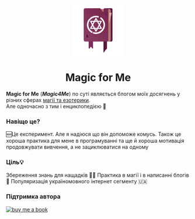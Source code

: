 <p align="center">
  <a href="https://magic4me.is-a.dev">
    <img src="icon.png" alt="Magic4Me logo" width="140" height="140">
</a>
  <h1 align="center">Magic for Me</h1>
</p>

**Magic for Me** (___Magic4Me___) по суті являється блогом моїх досягнень у різних сферах [магії та езотерики][Pojasnenja-mahiji].
<br>
Але одночасно з тим і енциклопедією 📖

### Навіщо це?

🆕Це експеримент. Але я надіюся що він допоможе комусь. Також це хороша практика для мене в програмуванні та ще й хороша мотивація продовжувати вивчення, а не зациклюватися на одному 

### Ціль💡
Збереження знань для нащадків 🧙‍♂️
Практика в магії і в написанні блогів 📝
Популяризація україномовного інтернет сегменту 🇺🇦

### Підтримка автора
[![buy me a book](https://img.buymeacoffee.com/button-api/?text=Buy%20me%20a%20book&emoji=%F0%9F%93%96&slug=magic4me&button_colour=FFDD00&font_colour=000000&font_family=Cookie&outline_colour=000000&coffee_colour=ffffff)](https://buymeacoff.ee/magic4me?via=magic4me)

<!-- Змінні  http://translit.kh.ua/#latynka -->
[Sajt]: https://magic4me.is-a.dev/
[Pojasnenja-mahiji]: https://magic4me.is-a.dev/post/magic-all-around
